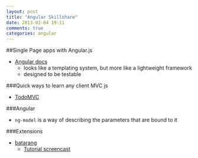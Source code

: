 ```yaml
---
layout: post
title: "Angular Skillshare"
date: 2013-02-04 19:11
comments: true
categories: angular
---
```


##Single Page apps with Angular.js
  - [Angular docs](http://docs.angularjs.org/guide/)
    - looks like a templating system, but more like a lightweight framework
    - designed to be testable


###Quick ways to learn any client MVC js
  - [TodoMVC](http://addyosmani.github.com/todomvc/)

###Angular
  - `ng-model` is a way of describing the parameters that are bound to it

###Extensions
  - [batarang](https://github.com/angular/angularjs-batarang)
    - [Tutorial screencast](http://www.youtube.com/embed/q-7mhcHXSfM)